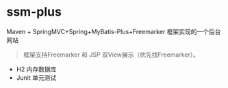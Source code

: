 # ssm-plus 
Maven + SpringMVC+Spring+MyBatis-Plus+Freemarker 框架实现的一个后台网站

> 框架支持Freemarker 和  JSP 双View展示（优先找Freemarker）。

 - H2 内存数据库
 - Junit 单元测试